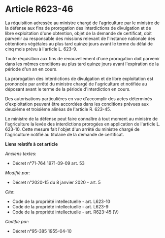 # Article R623-46

La réquisition adressée au ministre chargé de l'agriculture par le     ministre de la défense aux fins de prorogation des
interdictions de divulgation et de libre exploitation d'une obtention, objet de la demande de certificat, doit parvenir au
responsable des missions relevant de l'instance nationale des obtentions végétales au plus tard quinze jours avant le terme
du délai de cinq mois prévu à l'article L. 623-9. 

Toute réquisition aux fins de renouvellement d'une prorogation doit parvenir dans les mêmes conditions au plus tard quinze
jours avant l'expiration de la période d'un an en cours. 

La prorogation des interdictions de divulgation et de libre exploitation est prononcée par arrêté du ministre chargé de
l'agriculture et notifiée au déposant avant le terme de la période d'interdiction en cours. 

Des autorisations particulières en vue d'accomplir des actes déterminés d'exploitation peuvent être accordées dans les
conditions prévues aux deuxième et troisième alinéas de l'article R. 623-45. 

Le     ministre de la défense peut faire connaître à tout moment au ministre de l'agriculture la levée des interdictions
prorogées en application de l'article L. 623-10. Cette mesure fait l'objet d'un arrêté du ministre chargé de l'agriculture
notifié au titulaire de la demande de certificat.

**Liens relatifs à cet article**

_Anciens textes_:

  - Décret n°71-764 1971-09-09 art. 53

_Modifié par_:

  - Décret n°2020-15 du 8 janvier 2020 - art. 5

_Cite_:

  - Code de la propriété intellectuelle - art. L623-10
  - Code de la propriété intellectuelle - art. L623-9
  - Code de la propriété intellectuelle - art. R623-45 (V)

_Codifié par_:

  - Décret n°95-385 1955-04-10
